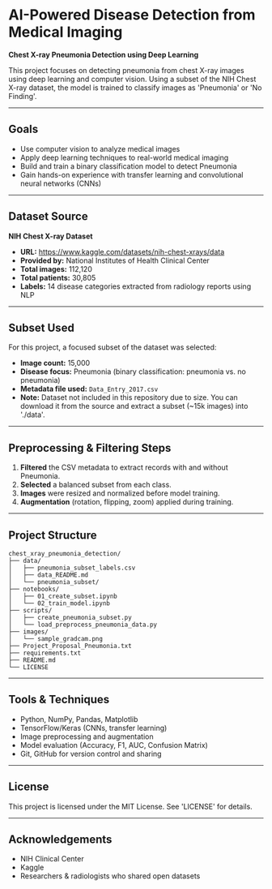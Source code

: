 # AI-Powered Disease Detection from Medical Imaging
**Chest X-ray Pneumonia Detection using Deep Learning**

This project focuses on detecting pneumonia from chest X-ray images using deep learning and computer vision. Using a subset of the NIH Chest X-ray dataset, the model is trained to classify images as 'Pneumonia' or 'No Finding'.

---

## Goals

- Use computer vision to analyze medical images
- Apply deep learning techniques to real-world medical imaging
- Build and train a binary classification model to detect Pneumonia
- Gain hands-on experience with transfer learning and convolutional neural networks (CNNs)

---

## Dataset Source

**NIH Chest X-ray Dataset**  
- **URL:** https://www.kaggle.com/datasets/nih-chest-xrays/data  
- **Provided by:** National Institutes of Health Clinical Center  
- **Total images:** 112,120  
- **Total patients:** 30,805  
- **Labels:** 14 disease categories extracted from radiology reports using NLP

---

## Subset Used

For this project, a focused subset of the dataset was selected:
- **Image count:** 15,000
- **Disease focus:** Pneumonia (binary classification: pneumonia vs. no pneumonia)
- **Metadata file used:** `Data_Entry_2017.csv`
- **Note:** Dataset not included in this repository due to size. You can download it from the source and extract a subset (~15k images) into './data'.

---

## Preprocessing & Filtering Steps

1. **Filtered** the CSV metadata to extract records with and without Pneumonia.
2. **Selected** a balanced subset from each class.
3. **Images** were resized and normalized before model training.
4. **Augmentation** (rotation, flipping, zoom) applied during training.

---

## Project Structure

```text
chest_xray_pneumonia_detection/
├── data/
│   ├── pneumonia_subset_labels.csv
│   ├── data_README.md
│   └── pneumonia_subset/
├── notebooks/
│   ├── 01_create_subset.ipynb
│   └── 02_train_model.ipynb
├── scripts/
│   ├── create_pneumonia_subset.py
│   └── load_preprocess_pneumonia_data.py
├── images/
│   └── sample_gradcam.png
├── Project_Proposal_Pneumonia.txt
├── requirements.txt
├── README.md
└── LICENSE
```
---

## Tools & Techniques

- Python, NumPy, Pandas, Matplotlib
- TensorFlow/Keras (CNNs, transfer learning)
- Image preprocessing and augmentation
- Model evaluation (Accuracy, F1, AUC, Confusion Matrix)
- Git, GitHub for version control and sharing

---

## License

This project is licensed under the MIT License. See 'LICENSE' for details.

---

## Acknowledgements

- NIH Clinical Center  
- Kaggle  
- Researchers & radiologists who shared open datasets


